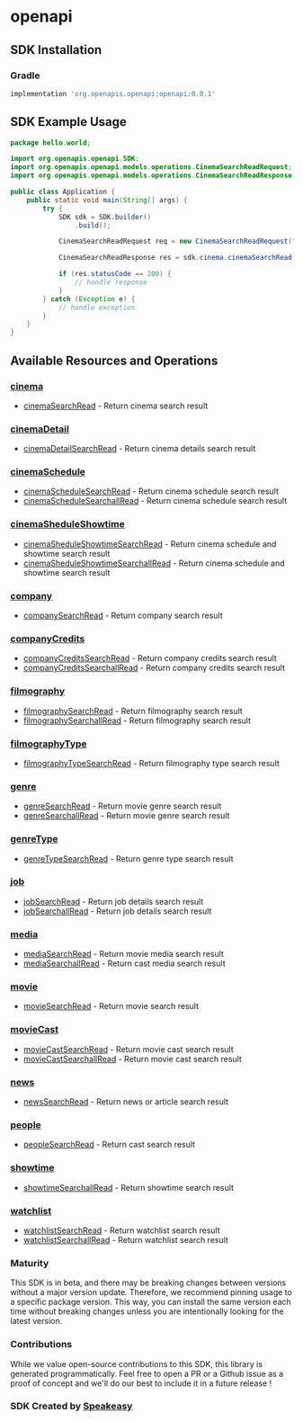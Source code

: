 # openapi

<!-- Start SDK Installation -->
## SDK Installation

### Gradle

```groovy
implementation 'org.openapis.openapi:openapi:0.0.1'
```
<!-- End SDK Installation -->

## SDK Example Usage
<!-- Start SDK Example Usage -->
```java
package hello.world;

import org.openapis.openapi.SDK;
import org.openapis.openapi.models.operations.CinemaSearchReadRequest;
import org.openapis.openapi.models.operations.CinemaSearchReadResponse;

public class Application {
    public static void main(String[] args) {
        try {
            SDK sdk = SDK.builder()
                .build();

            CinemaSearchReadRequest req = new CinemaSearchReadRequest("corrupti");            

            CinemaSearchReadResponse res = sdk.cinema.cinemaSearchRead(req);

            if (res.statusCode == 200) {
                // handle response
            }
        } catch (Exception e) {
            // handle exception
        }
    }
}
```
<!-- End SDK Example Usage -->

<!-- Start SDK Available Operations -->
## Available Resources and Operations


### [cinema](docs/cinema/README.md)

* [cinemaSearchRead](docs/cinema/README.md#cinemasearchread) - Return cinema search result

### [cinemaDetail](docs/cinemadetail/README.md)

* [cinemaDetailSearchRead](docs/cinemadetail/README.md#cinemadetailsearchread) - Return cinema details search result

### [cinemaSchedule](docs/cinemaschedule/README.md)

* [cinemaScheduleSearchRead](docs/cinemaschedule/README.md#cinemaschedulesearchread) - Return cinema schedule search result
* [cinemaScheduleSearchallRead](docs/cinemaschedule/README.md#cinemaschedulesearchallread) - Return cinema schedule search result

### [cinemaSheduleShowtime](docs/cinemasheduleshowtime/README.md)

* [cinemaSheduleShowtimeSearchRead](docs/cinemasheduleshowtime/README.md#cinemasheduleshowtimesearchread) - Return cinema schedule and showtime search result
* [cinemaSheduleShowtimeSearchallRead](docs/cinemasheduleshowtime/README.md#cinemasheduleshowtimesearchallread) - Return cinema schedule and showtime search result

### [company](docs/company/README.md)

* [companySearchRead](docs/company/README.md#companysearchread) - Return company search result

### [companyCredits](docs/companycredits/README.md)

* [companyCreditsSearchRead](docs/companycredits/README.md#companycreditssearchread) - Return company credits search result
* [companyCreditsSearchallRead](docs/companycredits/README.md#companycreditssearchallread) - Return company credits search result

### [filmography](docs/filmography/README.md)

* [filmographySearchRead](docs/filmography/README.md#filmographysearchread) - Return filmography search result
* [filmographySearchallRead](docs/filmography/README.md#filmographysearchallread) - Return filmography search result

### [filmographyType](docs/filmographytype/README.md)

* [filmographyTypeSearchRead](docs/filmographytype/README.md#filmographytypesearchread) - Return filmography type search result

### [genre](docs/genre/README.md)

* [genreSearchRead](docs/genre/README.md#genresearchread) - Return movie genre search result
* [genreSearchallRead](docs/genre/README.md#genresearchallread) - Return movie genre search result

### [genreType](docs/genretype/README.md)

* [genreTypeSearchRead](docs/genretype/README.md#genretypesearchread) - Return genre type search result

### [job](docs/job/README.md)

* [jobSearchRead](docs/job/README.md#jobsearchread) - Return job details search result
* [jobSearchallRead](docs/job/README.md#jobsearchallread) - Return job details search result

### [media](docs/media/README.md)

* [mediaSearchRead](docs/media/README.md#mediasearchread) - Return movie media search result
* [mediaSearchallRead](docs/media/README.md#mediasearchallread) - Return cast media search result

### [movie](docs/movie/README.md)

* [movieSearchRead](docs/movie/README.md#moviesearchread) - Return movie search result

### [movieCast](docs/moviecast/README.md)

* [movieCastSearchRead](docs/moviecast/README.md#moviecastsearchread) - Return movie cast search result
* [movieCastSearchallRead](docs/moviecast/README.md#moviecastsearchallread) - Return movie cast search result

### [news](docs/news/README.md)

* [newsSearchRead](docs/news/README.md#newssearchread) - Return news or article search result

### [people](docs/people/README.md)

* [peopleSearchRead](docs/people/README.md#peoplesearchread) - Return cast search result

### [showtime](docs/showtime/README.md)

* [showtimeSearchallRead](docs/showtime/README.md#showtimesearchallread) - Return showtime search result

### [watchlist](docs/watchlist/README.md)

* [watchlistSearchRead](docs/watchlist/README.md#watchlistsearchread) - Return watchlist search result
* [watchlistSearchallRead](docs/watchlist/README.md#watchlistsearchallread) - Return watchlist search result
<!-- End SDK Available Operations -->

### Maturity

This SDK is in beta, and there may be breaking changes between versions without a major version update. Therefore, we recommend pinning usage 
to a specific package version. This way, you can install the same version each time without breaking changes unless you are intentionally 
looking for the latest version.

### Contributions

While we value open-source contributions to this SDK, this library is generated programmatically. 
Feel free to open a PR or a Github issue as a proof of concept and we'll do our best to include it in a future release !

### SDK Created by [Speakeasy](https://docs.speakeasyapi.dev/docs/using-speakeasy/client-sdks)
